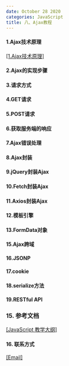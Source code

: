 ```yaml
---
date: October 28 2020
categories: JavaScript
title: 八、Ajax教程
---
```

#### 1.Ajax技术原理

[[1.Ajax技术原理]]()

#### 2.Ajax的实现步骤

#### 3.请求方式

#### 4.GET请求

#### 5.POST请求

#### 6.获取服务端的响应

#### 7.Ajax错误处理

#### 8.Ajax封装

#### 9.jQuery封装Ajax

#### 10.Fetch封装Ajax

#### 11.Axios封装Ajax

#### 12.模板引擎

#### 13.FormData对象

#### 15.Ajax跨域

#### 16.JSONP

#### 17.cookie

#### 18.serialize方法

#### 19.RESTful API


### 15. 参考文档

[[JavaScript 教学大纲]](https://web-oyster.github.io/2020/10/28/JavaScript/Tutorial/JavaScript%E6%95%99%E5%AD%A6%E5%A4%A7%E7%BA%B2/)

#### 16. 联系方式

[[Email]](yuanmin8888@outlook.com)
